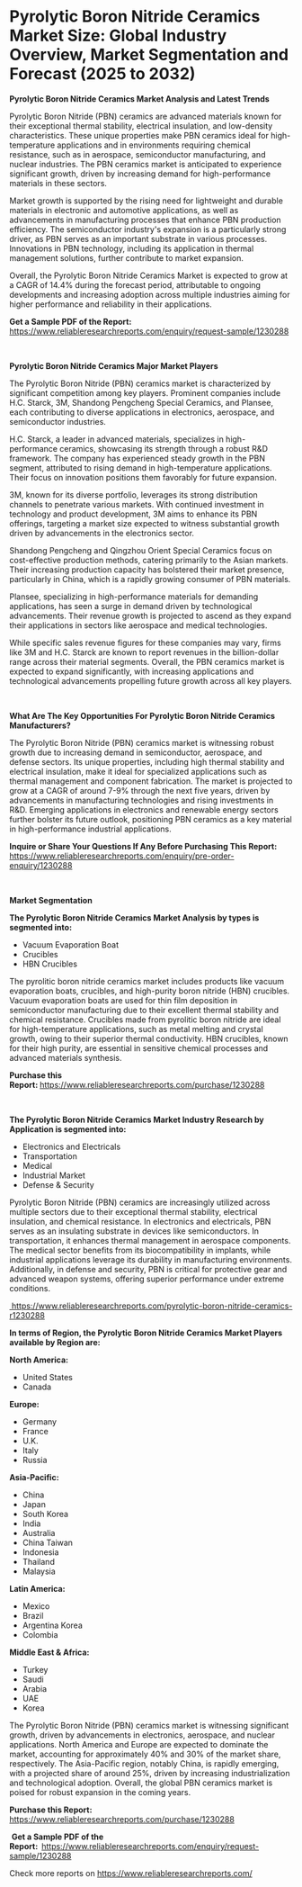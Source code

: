 <p><h1>Pyrolytic Boron Nitride Ceramics Market Size: Global Industry Overview, Market Segmentation and Forecast (2025 to 2032)</h1></p><p><strong>Pyrolytic Boron Nitride Ceramics Market Analysis and Latest Trends</strong></p>
<p><p>Pyrolytic Boron Nitride (PBN) ceramics are advanced materials known for their exceptional thermal stability, electrical insulation, and low-density characteristics. These unique properties make PBN ceramics ideal for high-temperature applications and in environments requiring chemical resistance, such as in aerospace, semiconductor manufacturing, and nuclear industries. The PBN ceramics market is anticipated to experience significant growth, driven by increasing demand for high-performance materials in these sectors.</p><p>Market growth is supported by the rising need for lightweight and durable materials in electronic and automotive applications, as well as advancements in manufacturing processes that enhance PBN production efficiency. The semiconductor industry's expansion is a particularly strong driver, as PBN serves as an important substrate in various processes. Innovations in PBN technology, including its application in thermal management solutions, further contribute to market expansion.</p><p>Overall, the Pyrolytic Boron Nitride Ceramics Market is expected to grow at a CAGR of 14.4% during the forecast period, attributable to ongoing developments and increasing adoption across multiple industries aiming for higher performance and reliability in their applications.</p></p>
<p><strong>Get a Sample PDF of the Report:&nbsp;</strong> <a href="https://www.reliableresearchreports.com/enquiry/request-sample/1230288?utm_campaign=2652&utm_medium=2&utm_source=Github&utm_content=ia&utm_term=03042025&utm_id=pyrolytic-boron-nitride-ceramics">https://www.reliableresearchreports.com/enquiry/request-sample/1230288</a></p>
<p>&nbsp;</p>
<p><strong>Pyrolytic Boron Nitride Ceramics Major Market Players</strong></p>
<p><p>The Pyrolytic Boron Nitride (PBN) ceramics market is characterized by significant competition among key players. Prominent companies include H.C. Starck, 3M, Shandong Pengcheng Special Ceramics, and Plansee, each contributing to diverse applications in electronics, aerospace, and semiconductor industries.</p><p>H.C. Starck, a leader in advanced materials, specializes in high-performance ceramics, showcasing its strength through a robust R&D framework. The company has experienced steady growth in the PBN segment, attributed to rising demand in high-temperature applications. Their focus on innovation positions them favorably for future expansion.</p><p>3M, known for its diverse portfolio, leverages its strong distribution channels to penetrate various markets. With continued investment in technology and product development, 3M aims to enhance its PBN offerings, targeting a market size expected to witness substantial growth driven by advancements in the electronics sector.</p><p>Shandong Pengcheng and Qingzhou Orient Special Ceramics focus on cost-effective production methods, catering primarily to the Asian markets. Their increasing production capacity has bolstered their market presence, particularly in China, which is a rapidly growing consumer of PBN materials.</p><p>Plansee, specializing in high-performance materials for demanding applications, has seen a surge in demand driven by technological advancements. Their revenue growth is projected to ascend as they expand their applications in sectors like aerospace and medical technologies.</p><p>While specific sales revenue figures for these companies may vary, firms like 3M and H.C. Starck are known to report revenues in the billion-dollar range across their material segments. Overall, the PBN ceramics market is expected to expand significantly, with increasing applications and technological advancements propelling future growth across all key players.</p></p>
<p>&nbsp;</p>
<p><strong>What Are The Key Opportunities For Pyrolytic Boron Nitride Ceramics Manufacturers?</strong></p>
<p><p>The Pyrolytic Boron Nitride (PBN) ceramics market is witnessing robust growth due to increasing demand in semiconductor, aerospace, and defense sectors. Its unique properties, including high thermal stability and electrical insulation, make it ideal for specialized applications such as thermal management and component fabrication. The market is projected to grow at a CAGR of around 7-9% through the next five years, driven by advancements in manufacturing technologies and rising investments in R&D. Emerging applications in electronics and renewable energy sectors further bolster its future outlook, positioning PBN ceramics as a key material in high-performance industrial applications.</p></p>
<p><strong>Inquire or Share Your Questions If Any Before Purchasing This Report:</strong> <a href="https://www.reliableresearchreports.com/enquiry/pre-order-enquiry/1230288?utm_campaign=2652&utm_medium=2&utm_source=Github&utm_content=ia&utm_term=03042025&utm_id=pyrolytic-boron-nitride-ceramics">https://www.reliableresearchreports.com/enquiry/pre-order-enquiry/1230288</a></p>
<p>&nbsp;</p>
<p><strong>Market Segmentation</strong></p>
<p><strong>The Pyrolytic Boron Nitride Ceramics Market Analysis by types is segmented into:</strong></p>
<p><ul><li>Vacuum Evaporation Boat</li><li>Crucibles</li><li>HBN Crucibles</li></ul></p>
<p><p>The pyrolitic boron nitride ceramics market includes products like vacuum evaporation boats, crucibles, and high-purity boron nitride (HBN) crucibles. Vacuum evaporation boats are used for thin film deposition in semiconductor manufacturing due to their excellent thermal stability and chemical resistance. Crucibles made from pyrolitic boron nitride are ideal for high-temperature applications, such as metal melting and crystal growth, owing to their superior thermal conductivity. HBN crucibles, known for their high purity, are essential in sensitive chemical processes and advanced materials synthesis.</p></p>
<p><strong>Purchase this Report:&nbsp;</strong><a href="https://www.reliableresearchreports.com/purchase/1230288?utm_campaign=2652&utm_medium=2&utm_source=Github&utm_content=ia&utm_term=03042025&utm_id=pyrolytic-boron-nitride-ceramics">https://www.reliableresearchreports.com/purchase/1230288</a></p>
<p>&nbsp;</p>
<p><strong>The Pyrolytic Boron Nitride Ceramics Market Industry Research by Application is segmented into:</strong></p>
<p><ul><li>Electronics and Electricals</li><li>Transportation</li><li>Medical</li><li>Industrial Market</li><li>Defense & Security</li></ul></p>
<p><p>Pyrolytic Boron Nitride (PBN) ceramics are increasingly utilized across multiple sectors due to their exceptional thermal stability, electrical insulation, and chemical resistance. In electronics and electricals, PBN serves as an insulating substrate in devices like semiconductors. In transportation, it enhances thermal management in aerospace components. The medical sector benefits from its biocompatibility in implants, while industrial applications leverage its durability in manufacturing environments. Additionally, in defense and security, PBN is critical for protective gear and advanced weapon systems, offering superior performance under extreme conditions.</p></p>
<p><a href="https://www.reliableresearchreports.com/pyrolytic-boron-nitride-ceramics-r1230288?utm_campaign=2652&utm_medium=2&utm_source=Github&utm_content=ia&utm_term=03042025&utm_id=pyrolytic-boron-nitride-ceramics">&nbsp;https://www.reliableresearchreports.com/pyrolytic-boron-nitride-ceramics-r1230288</a></p>
<p><strong>In terms of Region, the Pyrolytic Boron Nitride Ceramics Market Players available by Region are:</strong></p>
<p>
    <p> <strong> North America: </strong>
        <ul>
            <li>United States</li>
            <li>Canada</li>
        </ul>
        </p> 
    <p> <strong> Europe: </strong>
        <ul>
            <li>Germany</li>
            <li>France</li>
            <li>U.K.</li>
            <li>Italy</li>
            <li>Russia</li>
        </ul>
        </p> 
    <p> <strong> Asia-Pacific: </strong>
        <ul>
            <li>China</li>
            <li>Japan</li>
            <li>South Korea</li>
            <li>India</li>
            <li>Australia</li>
            <li>China Taiwan</li>
            <li>Indonesia</li>
            <li>Thailand</li>
            <li>Malaysia</li>
        </ul>
        </p> 
    <p> <strong> Latin America: </strong>
        <ul>
            <li>Mexico</li>
            <li>Brazil</li>
            <li>Argentina Korea</li>
            <li>Colombia</li>
        </ul>
        </p> 
    <p> <strong> Middle East & Africa: </strong>
        <ul>
            <li>Turkey</li>
            <li>Saudi</li>
            <li>Arabia</li>
            <li>UAE</li>
            <li>Korea</li>
        </ul>
    </p>
    </p>
<p><p>The Pyrolytic Boron Nitride (PBN) ceramics market is witnessing significant growth, driven by advancements in electronics, aerospace, and nuclear applications. North America and Europe are expected to dominate the market, accounting for approximately 40% and 30% of the market share, respectively. The Asia-Pacific region, notably China, is rapidly emerging, with a projected share of around 25%, driven by increasing industrialization and technological adoption. Overall, the global PBN ceramics market is poised for robust expansion in the coming years.</p></p>
<p><strong>Purchase this Report: </strong><a href="https://www.reliableresearchreports.com/purchase/1230288?utm_campaign=2652&utm_medium=2&utm_source=Github&utm_content=ia&utm_term=03042025&utm_id=pyrolytic-boron-nitride-ceramics">https://www.reliableresearchreports.com/purchase/1230288</a></p>
<p>&nbsp;<strong>Get a Sample PDF of the Report:&nbsp;&nbsp;</strong><a href="https://www.reliableresearchreports.com/enquiry/request-sample/1230288?utm_campaign=2652&utm_medium=2&utm_source=Github&utm_content=ia&utm_term=03042025&utm_id=pyrolytic-boron-nitride-ceramics">https://www.reliableresearchreports.com/enquiry/request-sample/1230288</a></p>
<p><strong></strong></p>
<p>Check more reports on <a href="https://www.reliableresearchreports.com/?utm_campaign=2652&utm_medium=2&utm_source=Github&utm_content=ia&utm_term=03042025&utm_id=pyrolytic-boron-nitride-ceramics">https://www.reliableresearchreports.com/</a></p>